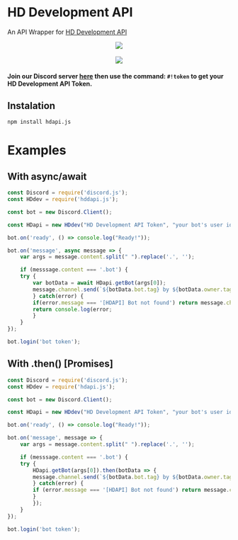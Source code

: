 # HD Development API

An API Wrapper for [HD Development API](https://hd-development.glitch.me/api/bots)

<div align="center">
    <p>
		<a href="https://npmjs.com/package/hdapi.js"><img src="https://nodei.co/npm/hdapi.js.png?downloads=true&stars=false"/></a>
		<br>
		<br>
		<a href="https://discord.gg/GnwnMpB"><img src="https://discordapp.com/api/guilds/480207403992743937/embed.png"/></a>
		</p>
</div>


#### Join our Discord server [here]() then use the command: `#!token` to get your HD Development API Token.


## Instalation
```bash
npm install hdapi.js
```

# Examples

## With async/await
```js
const Discord = require('discord.js');
const HDdev = require('hddapi.js');

const bot = new Discord.Client();

const HDapi = new HDdev("HD Development API Token", "your bot's user id");

bot.on('ready', () => console.log("Ready!"));

bot.on('message', async message => {
    var args = message.content.split(" ").replace('.', '');

    if (messsage.content === '.bot') {
    try {
        var botData = await HDapi.getBot(args[0]);
        message.channel.send(`${botData.bot.tag} by ${botData.owner.tag} with prefix ${botData.prefix}`);
        } catch(error) {
        if(error.message === '[HDAPI] Bot not found') return message.channel.send('The bot ID you provide is not registered *yet* on HD Development');
        return console.log(error;
        } 
    }
});

bot.login('bot token');
```

## With .then() [Promises]
```js
const Discord = require('discord.js');
const HDdev = require('hdapi.js');

const bot = new Discord.Client();

const HDapi = new HDdev("HD Development API Token", "your bot's user id");

bot.on('ready', () => console.log("Ready!"));

bot.on('message', message => {
    var args = message.content.split(" ").replace('.', '');

    if (messsage.content === '.bot') {
    try {
        HDapi.getBot(args[0]).then(botData => {
        message.channel.send(`${botData.bot.tag} by ${botData.owner.tag} with prefix ${botData.prefix}`);
        } catch(error) {
        if (error.message === '[HDAPI] Bot not found') return message.channel.send('The bot ID you provided is not registered *yet* on HD Developement.');
        }
        });
    }
});

bot.login('bot token');
```